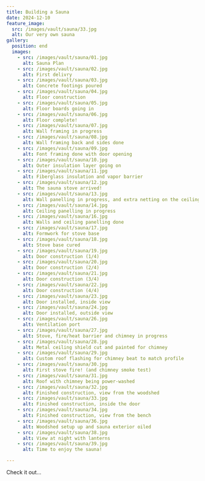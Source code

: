 ```yaml
---
title: Building a Sauna
date: 2024-12-10
feature_image:
  src: /images/vault/sauna/33.jpg
  alt: Our very own sauna
gallery:
  position: end
  images:
    - src: /images/vault/sauna/01.jpg
      alt: Sauna Plan
    - src: /images/vault/sauna/02.jpg
      alt: First delivry
    - src: /images/vault/sauna/03.jpg
      alt: Concrete footings poured
    - src: /images/vault/sauna/04.jpg
      alt: Floor construction
    - src: /images/vault/sauna/05.jpg
      alt: Floor boards going in
    - src: /images/vault/sauna/06.jpg
      alt: Floor complete!
    - src: /images/vault/sauna/07.jpg
      alt: Wall framing in progress
    - src: /images/vault/sauna/08.jpg
      alt: Wall framing back and sides done
    - src: /images/vault/sauna/09.jpg
      alt: Font framing done with door opening
    - src: /images/vault/sauna/10.jpg
      alt: Outer insulation layer going on
    - src: /images/vault/sauna/11.jpg
      alt: Fiberglass insulation and vapor barrier
    - src: /images/vault/sauna/12.jpg
      alt: The sauna stove arrived!
    - src: /images/vault/sauna/13.jpg
      alt: Wall panelling in progress, and extra netting on the ceiling to support the insulation
    - src: /images/vault/sauna/14.jpg
      alt: Ceiling panelling in progress
    - src: /images/vault/sauna/16.jpg
      alt: Walls and ceiling panelling done
    - src: /images/vault/sauna/17.jpg
      alt: Formwork for stove base
    - src: /images/vault/sauna/18.jpg
      alt: Stove base cured
    - src: /images/vault/sauna/19.jpg
      alt: Door construction (1/4)
    - src: /images/vault/sauna/20.jpg
      alt: Door construction (2/4)
    - src: /images/vault/sauna/21.jpg
      alt: Door construction (3/4)
    - src: /images/vault/sauna/22.jpg
      alt: Door construction (4/4)
    - src: /images/vault/sauna/23.jpg
      alt: Door installed, inside view
    - src: /images/vault/sauna/24.jpg
      alt: Door installed, outside view
    - src: /images/vault/sauna/26.jpg
      alt: Ventilation port
    - src: /images/vault/sauna/27.jpg
      alt: Stove, fire/heat barrier and chimney in progress
    - src: /images/vault/sauna/28.jpg
      alt: Metal ceiling shield cut and painted for chimney
    - src: /images/vault/sauna/29.jpg
      alt: Custom roof flashing for chimney beat to match profile
    - src: /images/vault/sauna/30.jpg
      alt: First stove fire! (and chimney smoke test)
    - src: /images/vault/sauna/31.jpg
      alt: Roof with chimney being power-washed
    - src: /images/vault/sauna/32.jpg
      alt: Finished construction, view from the woodshed
    - src: /images/vault/sauna/33.jpg
      alt: Finished construction, inside the door
    - src: /images/vault/sauna/34.jpg
      alt: Finished construction, view from the bench
    - src: /images/vault/sauna/36.jpg
      alt: Woodshed setup up and sauna exterior oiled
    - src: /images/vault/sauna/38.jpg
      alt: View at night with lanterns
    - src: /images/vault/sauna/39.jpg
      alt: Time to enjoy the sauna!

---
```


Check it out...

